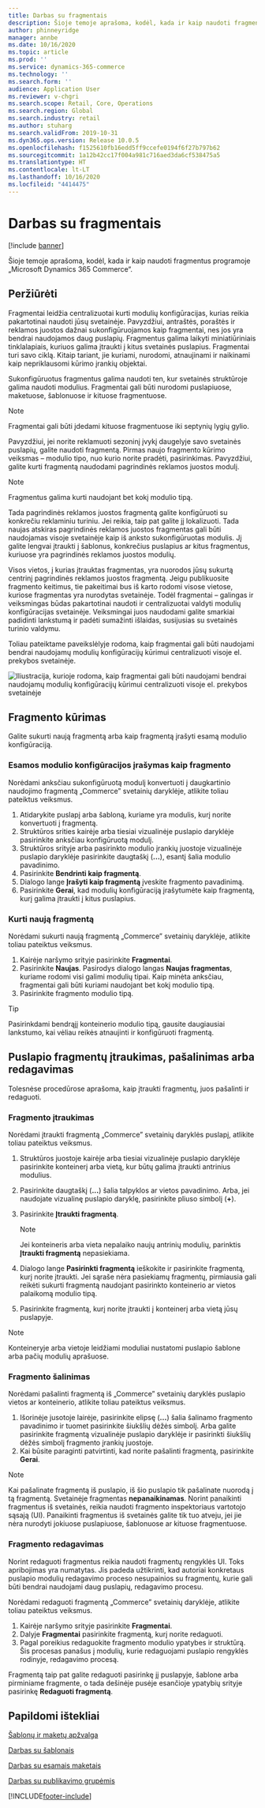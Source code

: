 ```yaml
---
title: Darbas su fragmentais
description: Šioje temoje aprašoma, kodėl, kada ir kaip naudoti fragmentus programoje „Microsoft Dynamics 365 Commerce“.
author: phinneyridge
manager: annbe
ms.date: 10/16/2020
ms.topic: article
ms.prod: ''
ms.service: dynamics-365-commerce
ms.technology: ''
ms.search.form: ''
audience: Application User
ms.reviewer: v-chgri
ms.search.scope: Retail, Core, Operations
ms.search.region: Global
ms.search.industry: retail
ms.author: stuharg
ms.search.validFrom: 2019-10-31
ms.dyn365.ops.version: Release 10.0.5
ms.openlocfilehash: f1525610fb16edd5ff9ccefe0194f6f27b797b62
ms.sourcegitcommit: 1a12b42cc17f004a981c716aed3da6cf538475a5
ms.translationtype: HT
ms.contentlocale: lt-LT
ms.lasthandoff: 10/16/2020
ms.locfileid: "4414475"
---
```

# <a name="work-with-fragments"></a>Darbas su fragmentais 

[!include [banner](includes/banner.md)]

Šioje temoje aprašoma, kodėl, kada ir kaip naudoti fragmentus programoje „Microsoft Dynamics 365 Commerce“.

## <a name="overview"></a>Peržiūrėti

Fragmentai leidžia centralizuotai kurti modulių konfigūracijas, kurias reikia pakartotinai naudoti jūsų svetainėje. Pavyzdžiui, antraštės, poraštės ir reklamos juostos dažnai sukonfigūruojamos kaip fragmentai, nes jos yra bendrai naudojamos daug puslapių. Fragmentus galima laikyti miniatiūriniais tinklalapiais, kuriuos galima įtraukti į kitus svetainės puslapius. Fragmentai turi savo ciklą. Kitaip tariant, jie kuriami, nurodomi, atnaujinami ir naikinami kaip nepriklausomi kūrimo įrankių objektai.

Sukonfigūruotus fragmentus galima naudoti ten, kur svetainės struktūroje galima naudoti modulius. Fragmentai gali būti nurodomi puslapiuose, maketuose, šablonuose ir kituose fragmentuose.

> [!NOTE]
> Fragmentai gali būti įdedami kituose fragmentuose iki septynių lygių gylio.

Pavyzdžiui, jei norite reklamuoti sezoninį įvykį daugelyje savo svetainės puslapių, galite naudoti fragmentą. Pirmas naujo fragmento kūrimo veiksmas – modulio tipo, nuo kurio norite pradėti, pasirinkimas. Pavyzdžiui, galite kurti fragmentą naudodami pagrindinės reklamos juostos modulį.

> [!NOTE]
> Fragmentus galima kurti naudojant bet kokį modulio tipą.

Tada pagrindinės reklamos juostos fragmentą galite konfigūruoti su konkrečiu reklaminiu turiniu. Jei reikia, taip pat galite jį lokalizuoti. Tada naujas atskiras pagrindinės reklamos juostos fragmentas gali būti naudojamas visoje svetainėje kaip iš anksto sukonfigūruotas modulis. Jį galite lengvai įtraukti į šablonus, konkrečius puslapius ar kitus fragmentus, kuriuose yra pagrindinės reklamos juostos modulių.

Visos vietos, į kurias įtrauktas fragmentas, yra nuorodos jūsų sukurtą centrinį pagrindinės reklamos juostos fragmentą. Jeigu publikuosite fragmento keitimus, tie pakeitimai bus iš karto rodomi visose vietose, kuriose fragmentas yra nurodytas svetainėje. Todėl fragmentai – galingas ir veiksmingas būdas pakartotinai naudoti ir centralizuotai valdyti modulių konfigūracijas svetainėje. Veiksmingai juos naudodami galite smarkiai padidinti lankstumą ir padėti sumažinti išlaidas, susijusias su svetainės turinio valdymu.

Toliau pateiktame paveikslėlyje rodoma, kaip fragmentai gali būti naudojami bendrai naudojamų modulių konfigūracijų kūrimui centralizuoti visoje el. prekybos svetainėje.

![Iliustracija, kurioje rodoma, kaip fragmentai gali būti naudojami bendrai naudojamų modulių konfigūracijų kūrimui centralizuoti visoje el. prekybos svetainėje](./media/fragment-figure1.png)

## <a name="create-a-fragment"></a>Fragmento kūrimas

Galite sukurti naują fragmentą arba kaip fragmentą įrašyti esamą modulio konfigūraciją.

### <a name="save-an-existing-module-configuration-as-a-fragment"></a>Esamos modulio konfigūracijos įrašymas kaip fragmento

Norėdami anksčiau sukonfigūruotą modulį konvertuoti į daugkartinio naudojimo fragmentą „Commerce” svetainių daryklėje, atlikite toliau pateiktus veiksmus.

1. Atidarykite puslapį arba šabloną, kuriame yra modulis, kurį norite konvertuoti į fragmentą.
1. Struktūros srities kairėje arba tiesiai vizualinėje puslapio daryklėje pasirinkite anksčiau konfigūruotą modulį.
1. Struktūros srityje arba pasirinkto modulio įrankių juostoje vizualinėje puslapio daryklėje pasirinkite daugtaškį (**...**), esantį šalia modulio pavadinimo. 
1. Pasirinkite **Bendrinti kaip fragmentą**. 
1. Dialogo lange **Įrašyti kaip fragmentą** įveskite fragmento pavadinimą.
1. Pasirinkite **Gerai**, kad modulių konfigūraciją įrašytumėte kaip fragmentą, kurį galima įtraukti į kitus puslapius.
<!-- The following image shows how to save a module configuration as a fragment.-->
<!--![A screen capture of how to save a module configuration as a fragment](./media/save-as-fragment.png)-->

### <a name="create-a-new-fragment"></a>Kurti naują fragmentą

Norėdami sukurti naują fragmentą „Commerce” svetainių daryklėje, atlikite toliau pateiktus veiksmus.

1. Kairėje naršymo srityje pasirinkite **Fragmentai**.
1. Pasirinkite **Naujas**. Pasirodys dialogo langas **Naujas fragmentas**, kuriame rodomi visi galimi modulių tipai. Kaip minėta anksčiau, fragmentai gali būti kuriami naudojant bet kokį modulio tipą.
1. Pasirinkite fragmento modulio tipą.

<!-- The following image shows where to create a new fragment.-->
<!-- ![A screen capture of where to create a new fragment](./media/fragment-nav-menu.png)-->
> [!TIP]
> Pasirinkdami bendrąjį konteinerio modulio tipą, gausite daugiausiai lankstumo, kai vėliau reikės atnaujinti ir konfigūruoti fragmentą.

## <a name="add-remove-or-edit-fragments-on-a-page"></a>Puslapio fragmentų įtraukimas, pašalinimas arba redagavimas

Tolesnėse procedūrose aprašoma, kaip įtraukti fragmentų, juos pašalinti ir redaguoti.

### <a name="add-a-fragment"></a>Fragmento įtraukimas

Norėdami įtraukti fragmentą „Commerce” svetainių daryklės puslapį, atlikite toliau pateiktus veiksmus.

1. Struktūros juostoje kairėje arba tiesiai vizualinėje puslapio daryklėje pasirinkite konteinerį arba vietą, kur būtų galima įtraukti antrinius modulius.
1. Pasirinkite daugtaškį (**...**) šalia talpyklos ar vietos pavadinimo.  Arba, jei naudojate vizualinę puslapio daryklę, pasirinkite pliuso simbolį (**+**).  
1. Pasirinkite **Įtraukti fragmentą**.
    <!-- ![A screen capture of how to add an existing fragment to a slot or container](./media/add-fragment.png)-->
 
    > [!NOTE]
    > Jei konteineris arba vieta nepalaiko naujų antrinių modulių, parinktis **Įtraukti fragmentą** nepasiekiama.
    
1. Dialogo lange **Pasirinkti fragmentą** ieškokite ir pasirinkite fragmentą, kurį norite įtraukti. Jei sąraše nėra pasiekiamų fragmentų, pirmiausia gali reikėti sukurti fragmentą naudojant pasirinkto konteinerio ar vietos palaikomą modulio tipą.
1. Pasirinkite fragmentą, kurį norite įtraukti į konteinerį arba vietą jūsų puslapyje.
<!--    ![A screen capture of the fragment picker modal window](./media/fragment-picker.png)-->

> [!NOTE]
> Konteineryje arba vietoje leidžiami moduliai nustatomi puslapio šablone arba pačių modulių aprašuose.

### <a name="remove-a-fragment"></a>Fragmento šalinimas

Norėdami pašalinti fragmentą iš „Commerce” svetainių daryklės puslapio vietos ar konteinerio, atlikite toliau pateiktus veiksmus.

1. Išorinėje jusotoje lairėje, pasirinkite elipsę (**...**) šalia šalinamo fragmento pavadinimo ir tuomet pasirinkite šiukšlių dėžės simbolį.  Arba galite pasirinkite fragmentą vizualinėje puslapio daryklėje ir pasirinkti šiukšlių dėžės simbolį fragmento įrankių juostoje.
1. Kai būsite paraginti patvirtinti, kad norite pašalinti fragmentą, pasirinkite **Gerai**.

> [!NOTE]
> Kai pašalinate fragmentą iš puslapio, iš šio puslapio tik pašalinate nuorodą į tą fragmentą. Svetainėje fragmentas **nepanaikinamas**. Norint panaikinti fragmentus iš svetainės, reikia naudoti fragmento inspektoriaus vartotojo sąsają (UI). Panaikinti fragmentus iš svetainės galite tik tuo atveju, jei jie nėra nurodyti jokiuose puslapiuose, šablonuose ar kituose fragmentuose.

### <a name="edit-a-fragment"></a>Fragmento redagavimas

Norint redaguoti fragmentus reikia naudoti fragmentų rengyklės UI. Toks apribojimas yra numatytas. Jis padeda užtikrinti, kad autoriai konkretaus puslapio modulių redagavimo proceso nesupainios su fragmentų, kurie gali būti bendrai naudojami daug puslapių, redagavimo procesu.

Norėdami redaguoti fragmentą „Commerce” svetainių daryklėje, atlikite toliau pateiktus veiksmus.

1. Kairėje naršymo srityje pasirinkite **Fragmentai**.
1. Dalyje **Fragmentai** pasirinkite fragmentą, kurį norite redaguoti.
1. Pagal poreikius redaguokite fragmento modulio ypatybes ir struktūrą. Šis procesas panašus į modulių, kurie redaguojami puslapio rengyklės rodinyje, redagavimo procesą.

Fragmentą taip pat galite redaguoti pasirinkę jį puslapyje, šablone arba pirminiame fragmente, o tada dešinėje pusėje esančioje ypatybių srityje pasirinkę **Redaguoti fragmentą**.

## <a name="additional-resources"></a>Papildomi ištekliai

[Šablonų ir maketų apžvalga](templates-layouts-overview.md)

[Darbas su šablonais](work-with-templates.md)

[Darbas su esamais maketais](work-with-layouts.md)

[Darbas su publikavimo grupėmis](publish-groups.md)


[!INCLUDE[footer-include](../includes/footer-banner.md)]